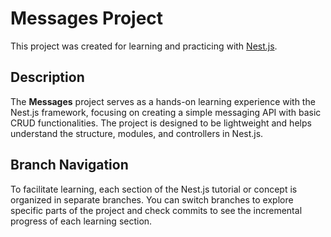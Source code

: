 # Messages Project

This project was created for learning and practicing with [Nest.js](https://nestjs.com/).

## Description

The **Messages** project serves as a hands-on learning experience with the Nest.js framework, focusing on creating a simple messaging API with basic CRUD functionalities. The project is designed to be lightweight and helps understand the structure, modules, and controllers in Nest.js.

## Branch Navigation

To facilitate learning, each section of the Nest.js tutorial or concept is organized in separate branches. You can switch branches to explore specific parts of the project and check commits to see the incremental progress of each learning section.